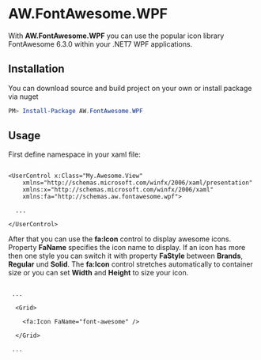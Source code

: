 # AW.FontAwesome.WPF
With **AW.FontAwesome.WPF** you can use the popular icon library FontAwesome 6.3.0 within your .NET7 WPF applications.

## Installation
You can download source and build project on your own or install package via nuget

```PowerShell
PM> Install-Package AW.FontAwesome.WPF
```

## Usage

First define namespace in your xaml file:

```xaml

<UserControl x:Class="My.Awesome.View"
    xmlns="http://schemas.microsoft.com/winfx/2006/xaml/presentation"
    xmlns:x="http://schemas.microsoft.com/winfx/2006/xaml"
    xmlns:fa="http://schemas.aw.fontawesome.wpf">

  ...
  
</UserControl>

```

After that you can use the **fa:Icon** control to display awesome icons. Property **FaName** specifies the icon name to display. If an icon has more then one style you can switch it with property **FaStyle** between **Brands**, **Regular** und **Solid**. The **fa:Icon** control stretches automatically to container size or you can set **Width** and **Height** to size your icon.

```xaml

 ...
 
  <Grid>
    
    <fa:Icon FaName="font-awesome" />
  
  </Grid>
 
 ...

```
